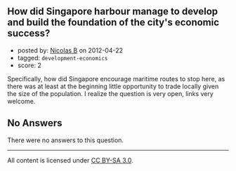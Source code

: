 ## How did Singapore harbour manage to develop and build the foundation of the city's economic success?

- posted by: [Nicolas B](https://stackexchange.com/users/-1/856-nicolas-b) on 2012-04-22
- tagged: `development-economics`
- score: 2

Specifically, how did Singapore encourage maritime routes to stop here, as there was at least at the beginning little opportunity to trade locally given the size of the population.
I realize the question is very open, links very welcome.

## No Answers

There were no answers to this question.


---

All content is licensed under [CC BY-SA 3.0](https://creativecommons.org/licenses/by-sa/3.0/).
